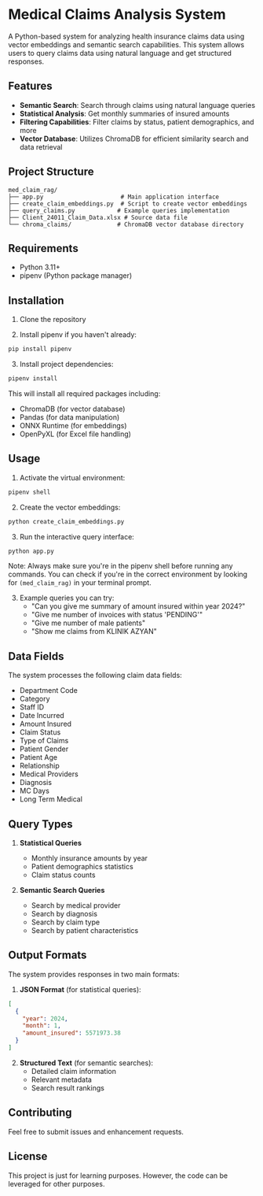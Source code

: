 # Medical Claims Analysis System

A Python-based system for analyzing health insurance claims data using vector embeddings and semantic search capabilities. This system allows users to query claims data using natural language and get structured responses.

## Features

- **Semantic Search**: Search through claims using natural language queries
- **Statistical Analysis**: Get monthly summaries of insured amounts
- **Filtering Capabilities**: Filter claims by status, patient demographics, and more
- **Vector Database**: Utilizes ChromaDB for efficient similarity search and data retrieval

## Project Structure

```
med_claim_rag/
├── app.py                      # Main application interface
├── create_claim_embeddings.py  # Script to create vector embeddings
├── query_claims.py            # Example queries implementation
├── Client_24011_Claim_Data.xlsx # Source data file
└── chroma_claims/             # ChromaDB vector database directory
```

## Requirements

- Python 3.11+
- pipenv (Python package manager)

## Installation

1. Clone the repository

2. Install pipenv if you haven't already:
```bash
pip install pipenv
```

3. Install project dependencies:
```bash
pipenv install
```

This will install all required packages including:
- ChromaDB (for vector database)
- Pandas (for data manipulation)
- ONNX Runtime (for embeddings)
- OpenPyXL (for Excel file handling)

## Usage

1. Activate the virtual environment:
```bash
pipenv shell
```

2. Create the vector embeddings:
```bash
python create_claim_embeddings.py
```

3. Run the interactive query interface:
```bash
python app.py
```

Note: Always make sure you're in the pipenv shell before running any commands. You can check if you're in the correct environment by looking for `(med_claim_rag)` in your terminal prompt.

3. Example queries you can try:
   - "Can you give me summary of amount insured within year 2024?"
   - "Give me number of invoices with status 'PENDING'"
   - "Give me number of male patients"
   - "Show me claims from KLINIK AZYAN"

## Data Fields

The system processes the following claim data fields:
- Department Code
- Category
- Staff ID
- Date Incurred
- Amount Insured
- Claim Status
- Type of Claims
- Patient Gender
- Patient Age
- Relationship
- Medical Providers
- Diagnosis
- MC Days
- Long Term Medical

## Query Types

1. **Statistical Queries**
   - Monthly insurance amounts by year
   - Patient demographics statistics
   - Claim status counts

2. **Semantic Search Queries**
   - Search by medical provider
   - Search by diagnosis
   - Search by claim type
   - Search by patient characteristics

## Output Formats

The system provides responses in two main formats:

1. **JSON Format** (for statistical queries):
```json
[
  {
    "year": 2024,
    "month": 1,
    "amount_insured": 5571973.38
  }
]
```

2. **Structured Text** (for semantic searches):
   - Detailed claim information
   - Relevant metadata
   - Search result rankings

## Contributing

Feel free to submit issues and enhancement requests.

## License

This project is just for learning purposes. However, the code can be leveraged for other purposes.
